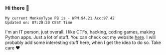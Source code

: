 ### Hi there 👋
<!-- PB START -->
```
My current MonkeyType PB is - WPM:94.21 Acc:97.42
Updated on: 07:20:20 CEST Time
```
<!-- PB END -->
I'm an IT person, just overall. I like CTFs, hacking, coding games, making Python apps. Just a lot of stuff.
You can check out my website [here](https://skill3472.github.io/).
I will probably add some interesting stuff here, when I get the idea to do so. Take care ❤️
